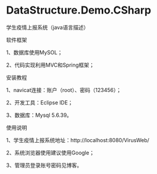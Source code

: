 # DataStructure.Demo.CSharp
学生疫情上报系统（java语言描述）

软件框架

1、数据库使用MySOL；

2、代码实现利用MVC和Spring框架；

安装教程

1、navicat连接：账户（root）、密码（123456）；

2、开发工具：Eclipse IDE；

3、数据库：Mysql 5.6.39。

使用说明

1、学生疫情上报系统地址：http://localhost:8080/VirusWeb/

2、系统浏览器使用建议使用Google；

3、管理员登录账号密码见博客。



